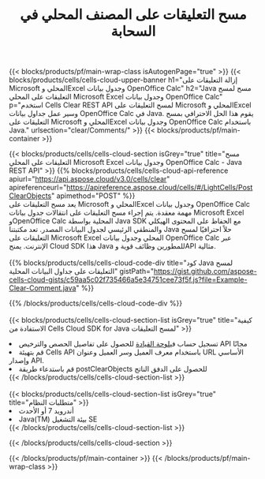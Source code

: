 ﻿---
title:  مسح التعليقات على المصنف المحلي في السحابة
description:  واجهات برمجة التطبيقات السحابية ومجموعات SDK لمسح التعليقات على Microsoft Excel وOpenOffice Calc. مسح التعليقات على جداول البيانات المحلية بواسطة سحابة Cells API. تدعم SDK أنواع لغات التطوير. وهي تشمل Android وC# وGo وJava وNodeJS وPerl وPHP وPython وRuby وswift.
---
{{< blocks/products/pf/main-wrap-class isAutogenPage="true" >}}
{{< blocks/products/cells/cells-cloud-upper-banner h1="إزالة التعليقات على Microsoft المحلي وExcel وجدول بيانات OpenOffice Calc" h2="Java مسح لمسح التعليقات على المحلي Microsoft Excel وجدول بيانات OpenOffice Calc" p="استخدم Cells Clear REST API لمسح التعليقات على Microsoft المحلي وExcel وسير عمل جداول بيانات OpenOffice Calc في Java. يقوم هذا الحل الاحترافي بمسح التعليقات على Microsoft المحلي وExcel وجدول بيانات OpenOffice Calc باستخدام Java." urlsection="clear/Comments/" >}}
{{< blocks/products/pf/main-container >}}

{{< blocks/products/cells/cells-cloud-section isGrey="true" title="مسح التعليقات على المحلي Microsoft Excel وجدول بيانات OpenOffice Calc - Java REST API" >}}
{{% blocks/products/cells/cells-cloud-api-reference apiurl="https://api.aspose.cloud/v3.0/cells/clear" apireferenceurl="https://apireference.aspose.cloud/cells/#/LightCells/PostClearObjects" apimethod="POST" %}}
<br/>
يعد مسح التعليقات على Microsoft المحلي وExcel وجدول بيانات OpenOffice Calc مهمة معقدة. يتم إجراء مسح التعليقات على انتقالات جدول بيانات Microsoft Excel وOpenOffice Calc المحلية بواسطة Java SDK مع الحفاظ على المحتوى الهيكلي والمنطقي الرئيسي لجدول البيانات المصدر. تعد مكتبتنا Java حلاً احترافيًا لمسح التعليقات على Microsoft Excel المحلي وجدول بيانات OpenOffice Calc عبر الإنترنت. يمنح Cloud SDK هذا Java للمطورين وظائف قوية وAPI مثالية.
<br/>
<br/>
{{% blocks/products/cells/cells-cloud-code-div title="كود Java لمسح التعليقات على جداول البيانات المحلية" gistPath="https://gist.github.com/aspose-cells-cloud-gists/c59aa5c02f735466a5e34751cee73f5f.js?file=Example-Clear-Comment.java" %}}
  
{{% /blocks/products/cells/cells-cloud-code-div %}}
<br/>
<br/>
{{< blocks/products/cells/cells-cloud-section-list isGrey="true" title="كيفية الاستفادة من Cells Cloud SDK for Java لمسح التعليقات" >}}
<li> تسجيل حساب في<a href="https://dashboard.aspose.cloud/">لوحة القيادة</a> للحصول على تفاصيل الحصص والترخيص API مجانًا</li>
<li>قم بتهيئة Cells API باستخدام معرف العميل وسر العميل وعنوان URL الأساسي وإصدار API.</li>
<li>قم باستدعاء طريقة postClearObjects للحصول على الدفق الناتج</li>
{{< /blocks/products/cells/cells-cloud-section-list >}}
<br/>
<br/>
{{< blocks/products/cells/cells-cloud-section-list isGrey="true" title="متطلبات النظام" >}}
<li>أندرويد 7 أو الأحدث</li>
<li>Java(TM) بيئة التشغيل SE</li>
{{< /blocks/products/cells/cells-cloud-section-list >}}

{{< /blocks/products/cells/cells-cloud-section >}}

{{< /blocks/products/pf/main-container >}}
{{< /blocks/products/pf/main-wrap-class >}}
